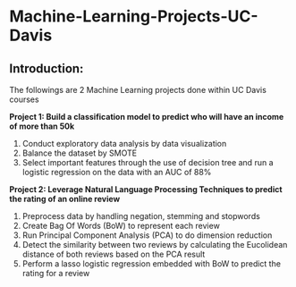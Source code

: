 # Machine-Learning-Projects-UC-Davis
## Introduction:
The followings are 2 Machine Learning projects done within UC Davis courses

__Project 1: Build a classification model to predict who will have an income of more than 50k__
1. Conduct exploratory data analysis by data visualization
2. Balance the dataset by SMOTE
3. Select important features through the use of decision tree and run a logistic regression on the data with an AUC of 88%

__Project 2: Leverage Natural Language Processing Techniques to predict the rating of an online review__
1. Preprocess data by handling negation, stemming and stopwords
2. Create Bag Of Words (BoW) to represent each review
3. Run Principal Component Analysis (PCA) to do dimension reduction
4. Detect the similarity between two reviews by calculating the Eucolidean distance of both reviews based on the PCA result
5. Perform a lasso logistic regression embedded with BoW to predict the rating for a review
